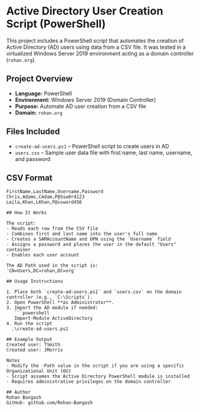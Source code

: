 # Active Directory User Creation Script (PowerShell)

This project includes a PowerShell script that automates the creation of Active Directory (AD) users using data from a CSV file. It was tested in a virtualized Windows Server 2019 environment acting as a domain controller (`rohan.org`).

## Project Overview

- **Language:** PowerShell  
- **Environment:** Windows Server 2019 (Domain Controller)  
- **Purpose:** Automate AD user creation from a CSV file  
- **Domain:** `rohan.org`

## Files Included

- `create-ad-users.ps1` – PowerShell script to create users in AD  
- `users.csv` – Sample user data file with first name, last name, username, and password

## CSV Format

```csv
FirstName,LastName,Username,Password
Chris,Adams,CAdam,P@Ssw0rd123
Leila,Khan,LKhan,P@ssword456

## How It Works

The script:
- Reads each row from the CSV file
- Combines first and last name into the user's full name
- Creates a SAMAccountName and UPN using the `Username` field
- Assigns a password and places the user in the default "Users" container
- Enables each user account

The AD Path used in the script is:  
`CN=Users,DC=rohan,DC=org`

## Usage Instructions

1. Place both `create-ad-users.ps1` and `users.csv` on the domain controller (e.g., `C:\Scripts`).
2. Open PowerShell **as Administrator**.
3. Import the AD module if needed:
   ```powershell
   Import-Module ActiveDirectory
4. Run the script
  .\create-ad-users.ps1

## Example Output
Created user: TSmith
Created user: JMorris

Notes
- Modify the -Path value in the script if you are using a specific Organizational Unit (OU)
- Script assumes the Active Directory PowerShell module is installed
- Requires administrative privileges on the domain controller

## Author
Rohan Bangash
GitHub: github.com/Rohan-Bangash












